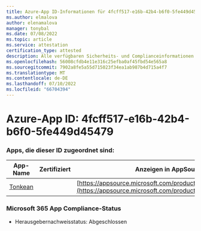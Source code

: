 ```yaml
---
title: Azure-App ID-Informationen für 4fcff517-e16b-42b4-b6f0-5fe449d45479
ms.author: elmalova
author: elenamalova
manager: tonybal
ms.date: 07/08/2022
ms.topic: article
ms.service: attestation
certification_type: attested
description: Alle verfügbaren Sicherheits- und Complianceinformationen für 4fcff517-e16b-42b4-b6f0-5fe449d45479.
ms.openlocfilehash: 56008cfdb4e11e316c25efba0af45fbd54e565a8
ms.sourcegitcommit: 7902a8fe5a55d715023f34ea1ab987b4d715a4f7
ms.translationtype: MT
ms.contentlocale: de-DE
ms.lasthandoff: 07/10/2022
ms.locfileid: "66704394"
---
```

# <a name="azure-app-id-4fcff517-e16b-42b4-b6f0-5fe449d45479"></a>Azure-App ID: 4fcff517-e16b-42b4-b6f0-5fe449d45479


### <a name="apps-associated-with-this-id"></a>Apps, die dieser ID zugeordnet sind:
| **App-Name** | **Zertifiziert** | **Anzeigen in AppSource** |
|--------------|---------------|-----------------------|
| [Tonkean](../forward/WA104381749.md) |  | [https://appsource.microsoft.com/product/office/WA104381749](https://appsource.microsoft.com/product/office/WA104381749) |

### <a name="microsoft-365-app-compliance-status"></a>Microsoft 365 App Compliance-Status
- Herausgebernachweisstatus: Abgeschlossen
